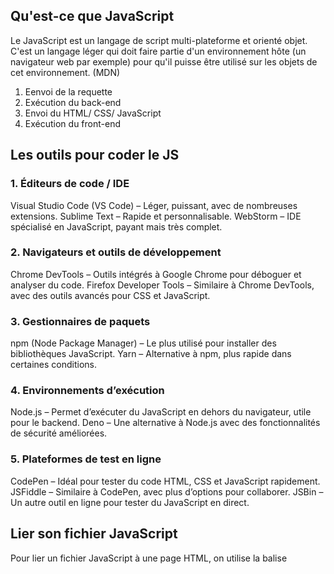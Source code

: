 
## Qu'est-ce que JavaScript

Le  JavaScript est un langage de script multi-plateforme et orienté objet.
C'est un langage léger qui doit faire partie d'un environnement hôte (un navigateur web par exemple) pour qu'il puisse être utilisé sur les objets de cet environnement. (MDN)

1. Eenvoi de la requette
2. Exécution du back-end
3. Envoi du HTML/ CSS/ JavaScript
4. Exécution du front-end
## Les outils pour coder le JS

### 1. Éditeurs de code / IDE
Visual Studio Code (VS Code) – Léger, puissant, avec de nombreuses extensions.
Sublime Text – Rapide et personnalisable.
WebStorm – IDE spécialisé en JavaScript, payant mais très complet.
### 2. Navigateurs et outils de développement
Chrome DevTools – Outils intégrés à Google Chrome pour déboguer et analyser du code.
Firefox Developer Tools – Similaire à Chrome DevTools, avec des outils avancés pour CSS et JavaScript.
### 3. Gestionnaires de paquets
npm (Node Package Manager) – Le plus utilisé pour installer des bibliothèques JavaScript.
Yarn – Alternative à npm, plus rapide dans certaines conditions.
### 4. Environnements d’exécution
Node.js – Permet d’exécuter du JavaScript en dehors du navigateur, utile pour le backend.
Deno – Une alternative à Node.js avec des fonctionnalités de sécurité améliorées.
### 5. Plateformes de test en ligne
CodePen – Idéal pour tester du code HTML, CSS et JavaScript rapidement.
JSFiddle – Similaire à CodePen, avec plus d’options pour collaborer.
JSBin – Un autre outil en ligne pour tester du JavaScript en direct.
## Lier son fichier JavaScript

Pour lier un fichier JavaScript à une page HTML, on utilise la balise ***<script>*** dans le fichier HTML.

### 1. Lier un fichier JavaScript externe
C'est la méthode la plus courante. On utilise l'attribut src pour spécifier le chemin du fichier JavaScript.

Exemple :
Si ton fichier JavaScript s’appelle script.js et qu’il est dans le même dossier que ton fichier HTML :

```
<!DOCTYPE html>
<html lang="fr">
<head>
    <meta charset="UTF-8">
    <meta name="viewport" content="width=device-width, initial-scale=1.0">
    <title>Ma Page</title>
</head>
<body>

    <h1>Bonjour</h1>

    <!-- Lien vers le fichier JavaScript -->
    <script src="script.js"></script>

</body>
</html>
```
👉 Bonnes pratiques :

Place la balise ***<script>*** juste avant la fermeture de <body> pour que le script se charge après le HTML.

Ajoute ***defer*** pour exécuter le script après le chargement du HTML sans bloquer l'affichage :
```
<script src="script.js" defer></script>
```

### 2. Écrire du JavaScript directement dans le HTML

Tu peux aussi écrire du JavaScript directement dans un fichier HTML en plaçant le code entre des balises ***<script>*** :

```
<script>
    console.log("Hello, JavaScript !");
</script>
```
Mais cette méthode est moins recommandée pour des projets structurés, car elle mélange HTML et JavaScript.
## Les commentaires
### 1. Commentaires sur une seule ligne
On utilise // pour écrire un commentaire sur une seule ligne.

```
// Ceci est un commentaire sur une seule ligne
let x = 10; // Variable x avec une valeur de 10
```

### 2. Commentaires sur plusieurs lignes
On utilise /* ... */ pour écrire un commentaire qui s'étend sur plusieurs lignes.

```
/* Ceci est un commentaire
   sur plusieurs lignes */
let y = 20;
 ```
 
Ces commentaires sont utiles pour expliquer le code ou désactiver temporairement une portion de code sans la supprimer.
## La syntaxe

// console.log("Coucou");
// let maSuperVariable = "Hello";
## Les variables

En JavaScript, on utilise var, ***let*** ou ***const*** pour déclarer des variables.
```
let nom = "Alice"; // Variable modifiable
const age = 25; // Variable constante, non modifiable
var ville = "Paris"; // Ancienne façon de déclarer une variable (éviter son usage)

```

Copie de mon code
```
// ************ La variable ************ C'est un espace de stockage où l'on y met des données
// A ne pas utiliser
var unTexte = "Voici un texte";
// console.log(unTexte);

// ici la donnée CONST ne bougera pas. On ne peut pas changer le contenu de la variable. On devra obligatoirement aller le modifier dans la CONST d'origine.
const prenom = "justine";
// console.log(prenom);

// Ici LET permet de modifier le contenu de la variable en indiquant simplement le nouveau contenu avec le nom de la vaiable en question. Nous n'avons pas besoin d'aller modifier le contenu de la variable dans le LET initial
// Attention il faut que la console.log soit fait après la saisie de la variable pour que cette dernière soit affichée dans la console.
let unChiffre = 24;
unChiffre = 22;
// console.log(unChiffre);

let chaine = "Je suis l'une des chaines de caractères";
```
## La concaténation

Ajouter des variables avec des + (pour des petites concaténations.)
```
let nouvelleChaine =
    "Chaine précédente: " +
    chaine +
    ". J'ajoute encore un contenu. Que je dois toujours mettre entre guillemets sans oublier d'ajouter les points et les espaces.";
// console.log(nouvelleChaine);

// Ajouter des variables avec `` (en ouvertoure) et ${ qui contiendra le nom de la variable
let autreConcatenation = `Chaine précédente: ${chaine}. J'ajoute encore un contenu. Que je dois toujours mettre entre guillemets sans oublier d'ajouter les points et les espaces.`;

// console.log(nouvelleChaine);
// console.log(autreConcatenation);
```
## Les types de données

JavaScript supporte plusieurs types de données :
```
let nombre = 42; // Nombre
let texte = "Bonjour"; //Chaîne de caractères
let estVrai = true; // Booléen (true ou false)
let liste = [1, 2, 3]; // Tableau
let objet = { nom: "Alice", age: 25 }; // Objet
let valeurNulle = null; // Valeur nulle
let indefini; // Variable non définie (undefined)

```
Copie de mon code:


* Chaine de caratcères: avec guillemets ""
**let string** = "Je suis une chaine de caractères";

* Nombres: sans guillemets
`let number = 24;`

* Booléans: sans guillemets
`let boolean = true;`

* Tableaux: avec crochets **[ ]** et les valeurs s'écrivent allignées
`let array = ["je", "suis", 47, true];`

* Objets: avec accolades {} et les valeurs s'écrivent en colonne avec une clé et une valeur.
`
let object =
 {
    prenom: "audrey",
    age: 33,
    ville: "Bordeaux",
};
`
 Lorsque l'on ne sait pas encore le contenu d'une variable on peut l'écrire comme cela pour la mettre dans la mmémoire.

let arbre;
 Puis plus tard on ajoute
 ```arbre = "sapin";
 console.log(arbre);
 ```
 

## Les opérateurs / opérateurs d'affectation

### Les opérateurs
JavaScript dispose de plusieurs types d’opérateurs :

* Opérateurs arithmétiques : +, -, *, /, %, ** 

* Opérateurs de comparaison : ==, ===, !=, !==, >, <, >=, <=

 * Opérateurs logiques : && (ET), || (OU), ! (NON)


```
let a = 10;
let b = 5;
console.log(a + b); // 15
console.log(a > b); // true
console.log(a === "10"); // false (car types différents)
```
Copie de mon code:
```
console.log(4 + 5);
console.log(4 - 5);
console.log(4 / 5);
console.log(4 * 5);
console.log(4 % 5);
console.log(4 ** 5);
```
### Les opérateurs d'affectations

let total = 0;
total = total + 1;

* Pour ajouter directement 1 ou soustraire 1:

total++
total--

* Pour faire des opérations simplifiée:
total += 5;
total -= 2;
total *= 2;

`console.log(total);`

## Les structures de contrôle

On utilise if, else if, et else pour exécuter du code en fonction d’une condition.

```
let age = 18;
if (age >= 18) {
    console.log("Vous êtes majeur.");
} else {
    console.log("Vous êtes mineur.");
}
```
Copie de mon code
### Les structures de contrôle (if/else)
```
let x = 4;
let y = 2;
```

* La syntaxe est la suivante:
```
if (x > y) {
    alert("Yes x plus gros que y");
 }
 
 else {
     alert("Y plus gros que X");
}
```
```
else if (y > x) {
         alert("Oui Y est plus gros que X");
} else {
  alert("Oui ils sont égaux");
   }
```
* Pour tester si une variable est "true"
```
if (x) {
    console.log("X existe bien !");
}
```
Ceci ne calcule pas l'égalité:
``` 
   if ((x = y)) {
    console.log("Ils sont égaux");
    }
```

* Pour tester l'égalité en type (string, number) et en valeur.
```
if (x === y) {
     console.log("Ils sont égaux !");
 }
 else {
     console.log("Ils ne sont pas égaux !");
      }
```

* Pour tester l'égalité de valeur uniquement, même si le type est différent car ce dernier ne sera pas prit en compte.
```
if (x == y) {
     console.log("Ils sont égaux !");
     } else {
      console.log("Ils ne sont pas égaux !");
      }
```

**||** : ou

**&&** : et

Pour **OU** l'une des conditions doit être remplie:
```
if (x < y || x > 1) {
     console.log("Oui");
     }
```
* Pour **ET** il faut que toutes les conditions soient réunies:
```
 if (x > y && x > 2) {
     console.log("Oui");
```

## Les fonctions

Elle exécute des algorythmes de chose à faire.

### La fonction classique
```
function faireQuelqueChose() {
    console.log("Je fais quelque chose");
    console.log(5 + 6);
xécute des algorythmes de chose à faire
```

 Return sert a retourner une fonction ou à arrêter une éxécution
    xécute des algorythmes de chose à faire
```
    return;
    alert("Calcul terminé !");

```
* Attention, il faut impérativement **"appeler"** la fonction pour qu'elle soit jouée 
`faireQuelqueChose()`

### La fonction flêchée
Ici le paramètre est (a,b). La flêche (= et >) indique qu'il s'agit ici d'une fonction.
```
const addition = (a, b) => {
    console.log(a + b);
};
```
Ici on appelle la fonction en lui donnant les nombres voulus:
```
addition(4, 3);
```
## La portée des variables

`function add2() {`
Cette variable déclaré dans cette fonction, si on lui demande un console.log il ne sera pas lu dans la console parce qu'il n'existe que dans les frontières de sa fonction :

```
let num = 4;
    console.log(num + 2);
}
```

`add2()`

`console.log(num)` Il ne sera pas lu dans la console et sera noté en non défini